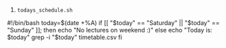 1. `todays_schedule.sh`

#!/bin/bash
today=$(date +%A)
if [[ "$today" == "Saturday" || "$today" == "Sunday" ]]; then
    echo "No lectures on weekend :)"
else
    echo "Today is: $today"
    grep -i "$today" timetable.csv
fi
